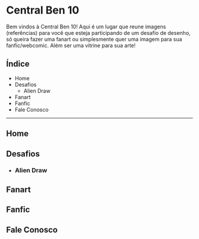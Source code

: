 # Central Ben 10

Bem vindos à Central Ben 10! Aqui é um lugar que reune imagens (referências) para você que esteja participando de um desafio de desenho, só queira fazer uma fanart ou simplesmente quer uma imagem para sua fanfic/webcomic. Além ser uma vitrine para sua arte!

## Índice

 - Home
 - Desafios
	 - Alien Draw
 - Fanart
 - Fanfic
 - Fale Conosco

***

## Home

## Desafios

  - ### Alien Draw

## Fanart

## Fanfic
## Fale Conosco
